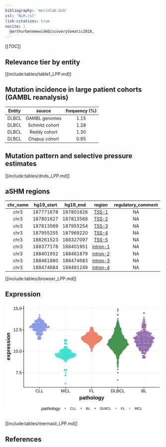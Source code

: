 ```yaml
---
bibliography: 'morinlab.bib'
csl: 'NLM.csl'
link-citations: true
nocite: |
  @arthurGenomewideDiscoverySomatic2018, 
---
```

[[_TOC_]]



## Relevance tier by entity

[[include:tables/table1_LPP.md]]

## Mutation incidence in large patient cohorts (GAMBL reanalysis)

|Entity|source        |frequency (%)|
|:------:|:--------------:|:-------------:|
|DLBCL |GAMBL genomes |1.15         |
|DLBCL |Schmitz cohort|1.28         |
|DLBCL |Reddy cohort  |1.30         |
|DLBCL |Chapuy cohort |0.85         |

## Mutation pattern and selective pressure estimates

[[include:tables/dnds_LPP.md]]

## aSHM regions

|chr_name|hg19_start|hg19_end |region                                                                                          |regulatory_comment|
|:--------:|:----------:|:---------:|:------------------------------------------------------------------------------------------------:|:------------------:|
|chr3    |187771678 |187801626|[TSS-1](https://genome.ucsc.edu/s/rdmorin/GAMBL%20hg19?position=chr3%3A187771678%2D187801626)   |NA                |
|chr3    |187801627 |187813568|[TSS-2](https://genome.ucsc.edu/s/rdmorin/GAMBL%20hg19?position=chr3%3A187801627%2D187813568)   |NA                |
|chr3    |187813569 |187955254|[TSS-3](https://genome.ucsc.edu/s/rdmorin/GAMBL%20hg19?position=chr3%3A187813569%2D187955254)   |NA                |
|chr3    |187955255 |187969220|[TSS-4](https://genome.ucsc.edu/s/rdmorin/GAMBL%20hg19?position=chr3%3A187955255%2D187969220)   |NA                |
|chr3    |188261523 |188327097|[TSS-5](https://genome.ucsc.edu/s/rdmorin/GAMBL%20hg19?position=chr3%3A188261523%2D188327097)   |NA                |
|chr3    |188377178 |188401951|[intron-1](https://genome.ucsc.edu/s/rdmorin/GAMBL%20hg19?position=chr3%3A188377178%2D188401951)|NA                |
|chr3    |188401952 |188461879|[intron-2](https://genome.ucsc.edu/s/rdmorin/GAMBL%20hg19?position=chr3%3A188401952%2D188461879)|NA                |
|chr3    |188461880 |188474683|[intron-3](https://genome.ucsc.edu/s/rdmorin/GAMBL%20hg19?position=chr3%3A188461880%2D188474683)|NA                |
|chr3    |188474684 |188491248|[intron-4](https://genome.ucsc.edu/s/rdmorin/GAMBL%20hg19?position=chr3%3A188474684%2D188491248)|NA                |



[[include:tables/browser_LPP.md]]

## Expression
![](images/gene_expression/LPP_by_pathology.svg)
<!-- ORIGIN: arthurGenomewideDiscoverySomatic2018 -->
<!-- DLBCL: arthurGenomewideDiscoverySomatic2018 -->

[[include:tables/mermaid_LPP.md]]

## References
